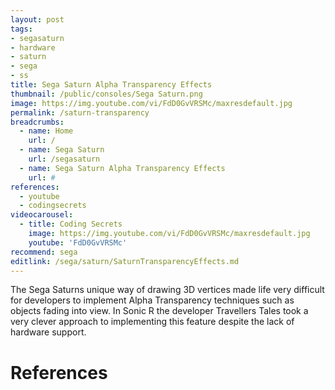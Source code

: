 ```yaml
---
layout: post
tags: 
- segasaturn
- hardware
- saturn
- sega
- ss
title: Sega Saturn Alpha Transparency Effects
thumbnail: /public/consoles/Sega Saturn.png
image: https://img.youtube.com/vi/FdD0GvVRSMc/maxresdefault.jpg
permalink: /saturn-transparency
breadcrumbs:
  - name: Home
    url: /
  - name: Sega Saturn
    url: /segasaturn
  - name: Sega Saturn Alpha Transparency Effects
    url: #
references:
  - youtube
  - codingsecrets
videocarousel:
  - title: Coding Secrets
    image: https://img.youtube.com/vi/FdD0GvVRSMc/maxresdefault.jpg
    youtube: 'FdD0GvVRSMc'
recommend: sega
editlink: /sega/saturn/SaturnTransparencyEffects.md
---
```

The Sega Saturns unique way of drawing 3D vertices made life very difficult for developers to implement Alpha Transparency techniques such as objects fading into view.
In Sonic R the developer Travellers Tales took a very clever approach to implementing this feature despite the lack of hardware support.


# References
[^1]: Coding Secrets on Youtube - https://www.youtube.com/watch?v=FdD0GvVRSMc
